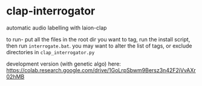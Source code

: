 # clap-interrogator
automatic audio labelling with laion-clap

to run- put all the files in the root dir you want to tag, run the install script, then run `interrogate.bat`. you may want to alter the list of tags, or exclude directories in `clap_interrogator.py`

development version (with genetic algo) here: https://colab.research.google.com/drive/1GoLrpSbwm9Bersz3n42F2jVvAXr02hMB
